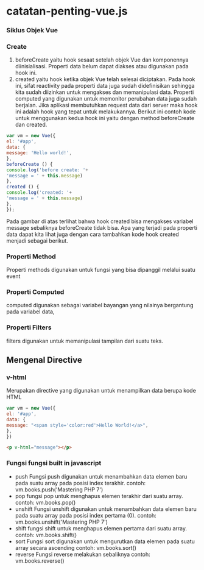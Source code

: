 # catatan-penting-vue.js

### Siklus Objek Vue

### Create

1. beforeCreate yaitu hook sesaat setelah objek Vue dan komponennya diinisialisasi. Properti data belum
dapat diakses atau digunakan pada hook ini.
2. created yaitu hook ketika objek Vue telah selesai diciptakan. Pada hook ini, sifat reactivity pada properti
data juga sudah didefinisikan sehingga kita sudah diizinkan untuk mengakses dan memanipulasi data.
Properti computed yang digunakan untuk memonitor perubahan data juga sudah berjalan. Jika aplikasi
membutuhkan request data dari server maka hook ini adalah hook yang tepat untuk melakukannya.
Berikut ini contoh kode untuk menggunakan kedua hook ini yaitu dengan method beforeCreate dan created.

```javascript
var vm = new Vue({
el: '#app',
data: {
message: 'Hello world!',
},
beforeCreate () {
console.log('before create: '+
'message = ' + this.message)
},
created () {
console.log('created: '+
'message = ' + this.message)
},
});
```
Pada gambar di atas terlihat bahwa hook created bisa mengakses variabel message sebaliknya beforeCreate
tidak bisa.
Apa yang terjadi pada properti data dapat kita lihat juga dengan cara tambahkan kode hook created menjadi
sebagai berikut.


### Properti Method
Properti methods digunakan untuk fungsi yang bisa dipanggil melalui suatu event

### Properti Computed
computed digunakan sebagai variabel bayangan yang nilainya bergantung pada variabel data,

### Properti Filters
filters digunakan untuk memanipulasi tampilan dari suatu teks.

## Mengenal Directive

### v-html
Merupakan directive yang digunakan untuk menampilkan data berupa kode HTML
```Javascript
var vm = new Vue({
el: '#app',
data: {
message: "<span style='color:red'>Hello World!</a>",
},
})
```

```html
<p v-html="message"></p>
```

### Fungsi fungsi built in javascript
* push
Fungsi push digunakan untuk menambahkan data elemen baru pada suatu array pada posisi index terakhir.
contoh: vm.books.push('Mastering PHP 7')
* pop
fungsi pop untuk menghapus elemen terakhir dari suatu array.
contoh: vm.books.pop()
* unshift
Fungsi unshift digunakan untuk menambahkan data elemen baru pada suatu array pada posisi index pertama
(0).
contoh: vm.books.unshift('Mastering PHP 7')
* shift
fungsi shift untuk menghapus elemen pertama dari suatu array.
contoh: vm.books.shift()
* sort Fungsi sort digunakan untuk mengurutkan data elemen pada suatu array secara ascending
contoh: vm.books.sort()
* reverse Fungsi reverse melakukan sebaliknya
contoh: vm.books.reverse()
